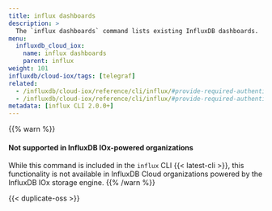 ```yaml
---
title: influx dashboards
description: >
  The `influx dashboards` command lists existing InfluxDB dashboards.
menu:
  influxdb_cloud_iox:
    name: influx dashboards
    parent: influx
weight: 101
influxdb/cloud-iox/tags: [telegraf]
related:
  - /influxdb/cloud-iox/reference/cli/influx/#provide-required-authentication-credentials, influx CLI—Provide required authentication credentials
  - /influxdb/cloud-iox/reference/cli/influx/#provide-required-authentication-credentials, influx CLI—Provide required authentication credentials
metadata: [influx CLI 2.0.0+]
---
```


{{% warn %}}
#### Not supported in InfluxDB IOx-powered organizations

While this command is included in the `influx` CLI {{< latest-cli >}}, this
functionality is not available in InfluxDB Cloud organizations powered by the
InfluxDB IOx storage engine.
{{% /warn %}}

{{< duplicate-oss >}}
